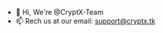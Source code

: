 - 👋 Hi, We're @CryptX-Team
- 📫 Rech us at our email: support@cryptx.tk

<!---
CryptX-Team/CryptX-Team is a ✨ special ✨ repository because its `README.md` (this file) appears on your GitHub profile.
You can click the Preview link to take a look at your changes.
--->
